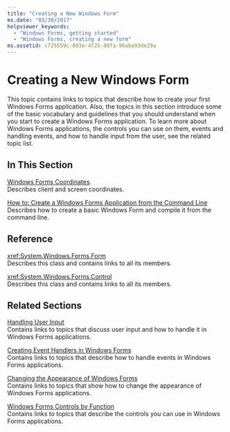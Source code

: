 ```yaml
---
title: "Creating a New Windows Form"
ms.date: "03/30/2017"
helpviewer_keywords: 
  - "Windows Forms, getting started"
  - "Windows Forms, creating a new form"
ms.assetid: c725559c-803e-4725-80fa-96aba93de29a
---
```

# Creating a New Windows Form
This topic contains links to topics that describe how to create your first Windows Forms application. Also, the topics in this section introduce some of the basic vocabulary and guidelines that you should understand when you start to create a Windows Forms application. To learn more about Windows Forms applications, the controls you can use on them, events and handling events, and how to handle input from the user, see the related topic list.  
  
## In This Section  
 [Windows Forms Coordinates](windows-forms-coordinates.md).  
 Describes client and screen coordinates.  
  
 [How to: Create a Windows Forms Application from the Command Line](how-to-create-a-windows-forms-application-from-the-command-line.md)  
 Describes how to create a basic Windows Form and compile it from the command line.  
  
## Reference  
 <xref:System.Windows.Forms.Form>  
 Describes this class and contains links to all its members.  
  
 <xref:System.Windows.Forms.Control>  
 Describes this class and contains links to all its members.  
  
## Related Sections  
 [Handling User Input](controls/handling-user-input.md)  
 Contains links to topics that discuss user input and how to handle it in Windows Forms applications.  
  
 [Creating Event Handlers in Windows Forms](creating-event-handlers-in-windows-forms.md)  
 Contains links to topics that describe how to handle events in Windows Forms applications.  
  
 [Changing the Appearance of Windows Forms](changing-the-appearance-of-windows-forms.md)  
 Contains links to topics that show how to change the appearance of Windows Forms applications.  
  
 [Windows Forms Controls by Function](controls/windows-forms-controls-by-function.md)  
 Contains links to topics that describe the controls you can use in Windows Forms applications.
